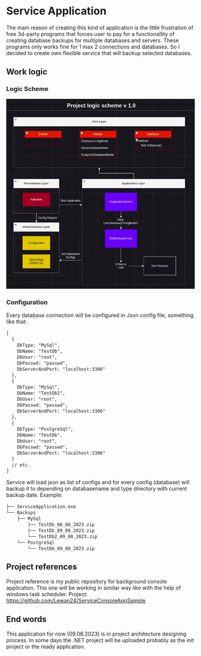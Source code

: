 # Service Application

The main reason of creating this kind of application is the little frustration of free 3d-party programs that forces user to pay for a functionallity of creating database backups for multiple databases and servers. These programs only works fine for 1 max 2 connections and databases.
So I decided to create own flexible service that will backup selected databases.

## Work logic

### Logic Scheme

![Project scheme](https://github.com/Lewan24/DatabasesBackupServiceDotNet/blob/main/ServiceLogicProject_v1.0_Drawio.jpg)

### Configuration
Every database connection will be configured in Json config file, something like that:
```
[
  {
    DbType: "MySql",
    DbName: "TestDb",
    DbUser: "root",
    DbPasswd: "passwd",
    DbServerAndPort: "localhost:3306"
  },
  {
    DbType: "MySql",
    DbName: "TestDb2",
    DbUser: "root",
    DbPasswd: "passwd",
    DbServerAndPort: "localhost:3306"
  },
  {
    DbType: "PostgreSql",
    DbName: "TestDb",
    DbUser: "root",
    DbPasswd: "passwd",
    DbServerAndPort: "localhost:3306"
  }
  // etc.
]
```
Service will load json as list of configs and for every config (database) will backup it to depending on databasename and type directory with current backup date. Example:
```
├── ServiceApplication.exe
└── Backups
    ├── MySql
        ├── TestDb_08_08_2023.zip
        ├── TestDb_09_08_2023.zip
        └── TestDb2_09_08_2023.zip
    └── PostgreSql
        └── TestDb_09_08_2023.zip
```

## Project references
Project reference is my public repository for background console application.
This one will be working in similar way like with the help of windows task scheduler.
Project: https://github.com/Lewan24/ServiceConsoleAppSample

## End words
This application for now (09.08.2023) is in project architecture designing process. In some days the .NET project will be uploaded probably as the init project or the ready application.
